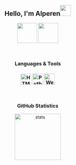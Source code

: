 <h2 align="center">Hello, I'm Alperen<img src="https://i.hizliresim.com/ddgfjx7.gif" width="35px"></h2>
<p align="center">
  <a href="https://discord.com/users/479949390950301696" target"blank_"><img src="https://i.pinimg.com/originals/5d/b5/b4/5db5b469edf32bb41f002482b784b894.png" width="65px"></a>
  <a href="https://github.com/Alperen-cpu" target"blank_"><img src="https://i.hizliresim.com/581yx2q.png" width="65px"></a>
</p>
<br />
<h3 align="center">Languages & Tools<h3>
<p align="center">
<img align="center" alt="HTML5, CSS, PHP, MYSQL" width="35px" src="https://www.freepnglogos.com/uploads/php-logo-png/php-logo-html-css-php-mysql-logo-png-transparent-14.png"/>
<img align="center" alt="Python" width="35px" src="https://upload.wikimedia.org/wikipedia/commons/thumb/f/f8/Python_logo_and_wordmark.svg/1200px-Python_logo_and_wordmark.svg.png" />
<img align="center" alt="Web Pentest" width="35px" src="https://pbs.twimg.com/profile_images/684304046975483904/i8NbiURh.jpg">
</p>

<br/>
<h3 align="center">GitHub Statistics</h3>
<p align="center">
  <img src="https://github-readme-stats.vercel.app/api?username=Alperen-cpu&count_private=true&show_icons=true&theme=dark&hide_border=true" width="%100" height="150px" alt="stats" />
</p>
